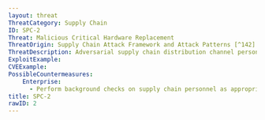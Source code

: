 ```yaml
---
layout: threat
ThreatCategory: Supply Chain
ID: SPC-2
Threat: Malicious Critical Hardware Replacement
ThreatOrigin: Supply Chain Attack Framework and Attack Patterns [^142]
ThreatDescription: Adversarial supply chain distribution channel personnel (e.g., packaging, shipping, receiving, or transfer) can intercept and replace legitimate critical hardware components with malicious ones.[^142]
ExploitExample:
CVEExample:
PossibleCountermeasures:
    Enterprise:
      - Perform background checks on supply chain personnel as appropriate to the level of sensitivity of the component being distributed to detect placement or the potential for or actual manipulation by an adversary
title: SPC-2
rawID: 2
---
```

